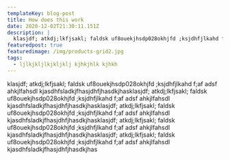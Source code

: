 ```yaml
---
templateKey: blog-post
title: How does this work
date: 2020-12-02T21:30:11.151Z
description: |
  klasjdf; atkdj;lkfjsakl; faldsk uf8ouekjhsdp028okhjfd ;ksjdhfjlkahd f;af
featuredpost: true
featuredimage: /img/products-grid2.jpg
tags:
  - ljlkjkljlkjkljklj kjhkjhlk kjhkh
---
```

klasjdf; atkdj;lkfjsakl; faldsk uf8ouekjhsdp028okhjfd ;ksjdhfjlkahd f;af
 adsf ahkjlfahsdl kjasdhfsladkjfhasjdhfjhasdkjhasklasjdf; atkdj;lkfjsakl; faldsk uf8ouekjhsdp028okhjfd ;ksjdhfjlkahd f;af
 adsf ahkjlfahsdl kjasdhfsladkjfhasjdhfjhasdkjhasklasjdf; atkdj;lkfjsakl; faldsk uf8ouekjhsdp028okhjfd ;ksjdhfjlkahd f;af
 adsf ahkjlfahsdl kjasdhfsladkjfhasjdhfjhasdkjhasklasjdf; atkdj;lkfjsakl; faldsk uf8ouekjhsdp028okhjfd ;ksjdhfjlkahd f;af
 adsf ahkjlfahsdl kjasdhfsladkjfhasjdhfjhasdkjhasklasjdf; atkdj;lkfjsakl; faldsk uf8ouekjhsdp028okhjfd ;ksjdhfjlkahd f;af
 adsf ahkjlfahsdl kjasdhfsladkjfhasjdhfjhasdkjhas
